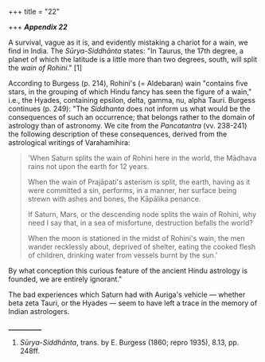 +++
title = "22"

+++
***Appendix 22***  


A survival, vague as it is, and evidently mistaking a chariot for a wain, we find in India. The *Sūrya*-*Siddhānta* states: "In Taurus, the 17th degree, a planet of which the latitude is a little more than two degrees, south, will split the *wain of Rohini*." \[1\]

According to Burgess \(p. 214\), Rohini's \(= Aldebaran\) wain "contains five stars, in the grouping of which Hindu fancy has seen the figure of a wain," i.e., the Hyades, containing epsilon, delta, gamma, nu, alpha Tauri. Burgess continues \(p. 249\): "The *Siddhanta* does not inform us what would be the consequences of such an occurrence; that belongs rather to the domain of astrology than of astronomy. We cite from the *Pancatantra* \(vv. 238-241\) the following description of these consequences, derived from the astrological writings of Varahamihira:
>  
> 'When Saturn splits the wain of Rohini here in the world, the Mādhava rains not upon the earth for 12 years.
>  
> When the wain of Prajāpati's asterism is split, the earth, having as it were committed a sin, performs, in a manner, her surface being strewn with ashes and bones, the Kāpālika penance.
>  
> If Saturn, Mars, or the descending node splits the wain of Rohini, why need I say that, in a sea of misfortune, destruction befalls the world?
>  
> When the moon is stationed in the midst of Rohini's wain, the men wander recklessly about, deprived of shelter, eating the cooked flesh of children, drinking water from vessels burnt by the sun.'

By what conception this curious feature of the ancient Hindu astrology is founded, we are entirely ignorant."

The bad experiences which Saturn had with Auriga's vehicle — whether beta zeta Tauri, or the Hyades — seem to have left a trace in the memory of Indian astrologers.

**\_\_\_\_\_\_\_\_\_\_**

1. *Sūrya*-*Siddhānta*, trans. by E. Burgess \(1860; repro 1935\), 8.13, pp. 248ff.



